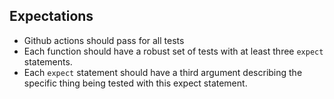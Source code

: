 ## Expectations

- Github actions should pass for all tests
- Each function should have a robust set of tests with at least three `expect` statements.
- Each `expect` statement should have a third argument describing the specific thing being tested with this expect statement.